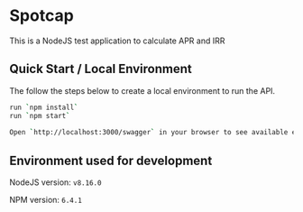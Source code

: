 
# Spotcap
  
This is a NodeJS test application to calculate APR and IRR 
  
## Quick Start / Local Environment         
The follow the steps below to create a local environment to run the API.
      
```bash    
run `npm install`  
run `npm start`  
  
Open `http://localhost:3000/swagger` in your browser to see available endpoints `/health-check` didn't exposed via swagger. API endpoint can be tested via swaggerUI or postman   
  ```
  
## Environment used for development 

NodeJS version: `v8.16.0`

NPM version: `6.4.1`  

